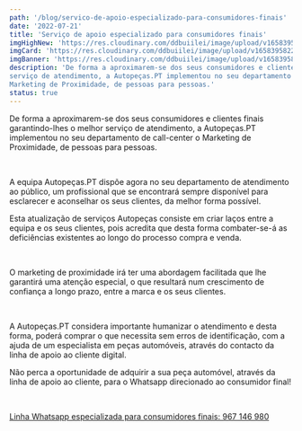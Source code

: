 ```yaml
---
path: '/blog/servico-de-apoio-especializado-para-consumidores-finais'
date: '2022-07-21'
title: 'Serviço de apoio especializado para consumidores finais'
imgHighNew: 'https://res.cloudinary.com/ddbuiilei/image/upload/v1658395822/posts/post9/Noticia_Autopec%CC%A7as_llawsu.png'
imgCard: 'https://res.cloudinary.com/ddbuiilei/image/upload/v1658395822/posts/post9/Noticia_Autopec%CC%A7as_Agost_oqo8ga.png'
imgBanner: 'https://res.cloudinary.com/ddbuiilei/image/upload/v1658395822/posts/post9/Noticia_Autopec%CC%A7as_llawsu.png'
description: 'De forma a aproximarem-se dos seus consumidores e clientes finais garantindo-lhes o melhor 
serviço de atendimento, a Autopeças.PT implementou no seu departamento de call-center o 
Marketing de Proximidade, de pessoas para pessoas.'
status: true
---
```


<div class="split">

<div>
<p>
De forma a aproximarem-se dos seus consumidores e clientes finais garantindo-lhes o melhor 
serviço de atendimento, a Autopeças.PT implementou no seu departamento de call-center o 
Marketing de Proximidade, de pessoas para pessoas.
</p>
<br />
<p>
A equipa Autopeças.PT dispõe agora no seu departamento de atendimento ao público, um 
profissional que se encontrará sempre disponível para esclarecer e aconselhar os seus clientes, 
da melhor forma possível.</p>

<p>
Esta atualização de serviços Autopeças consiste em criar laços entre a equipa e os seus clientes, 
pois acredita que desta forma combater-se-á as deficiências existentes ao longo do processo 
compra e venda. </p>


<br />
<p>
O marketing de proximidade irá ter uma abordagem facilitada que lhe garantirá uma atenção 
especial, o que resultará num crescimento de confiança a longo prazo, entre a marca e os seus 
clientes.
</p>

<br />
<p>
A Autopeças.PT considera importante humanizar o atendimento e desta forma, poderá comprar o 
que necessita sem erros de identificação, com a ajuda de um especialista em peças automóveis, 
através do contacto da linha de apoio ao cliente digital. 
</p>

<p>
Não perca a oportunidade de adquirir a sua peça automóvel, através da linha de apoio ao cliente, 
para o Whatsapp direcionado ao consumidor final!
</p>
<br />
<a href="https://api.whatsapp.com/send?phone=+351967146980">
<p>
Linha Whatsapp especializada para consumidores finais: 967 146 980
</p>
</a>
<br />

</div>


</div>